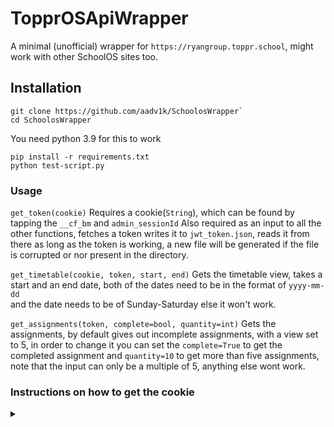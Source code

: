 # TopprOSApiWrapper

A minimal (unofficial) wrapper for ```https://ryangroup.toppr.school```, might work with other SchoolOS sites too. 

## Installation 

```
git clone https://github.com/aadv1k/SchoolosWrapper`
cd SchoolosWrapper
```

You need python 3.9 for this to work

```
pip install -r requirements.txt
python test-script.py
```

### Usage

 ```get_token(cookie)```
Requires a cookie(```String```), which can be found by tapping the ```__cf_bm``` and ```admin_sessionId``` 
Also required as an input to all the other functions, fetches a token writes it to ```jwt_token.json```, 
reads it from there as long as the token is working, a new file will be generated if the file is corrupted 
or nor present in the directory.


```get_timetable(cookie, token, start, end)```
Gets the timetable view, takes a start and an end date, both of the dates need to be in the format of ```yyyy-mm-dd```  
and the date needs to be of Sunday-Saturday else it won't work. 


 ```get_assignments(token, complete=bool, quantity=int)```
Gets the assignments, by default gives out incomplete assignments, with a view set to 5, in order to change 
it you can set the ```complete=True```  to get the completed assignment and ```quantity=10```
to get more than five assignments, note that the input can only be a multiple of 5, anything else wont work.

### Instructions on how to get the cookie
<details>
 <summary></summary>
 Head on to [topprOs](https://ryangroup.toppr.school)

press <kbd>ctrl+shift+i</kbd> to open the developer console, and head on over
to the network tab

Now, login, once you are on the timetable tab, search for ```get-jwt-token``` in the search bar

Click on the result, and find the header ```cookie```, copy the text, and paste
it in the ```test-script.py```

</details>

